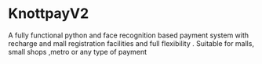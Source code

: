 # KnottpayV2
A fully functional python and face recognition based payment system with recharge and mall registration facilities and full flexibility . Suitable for malls, small shops ,metro or any type of payment
